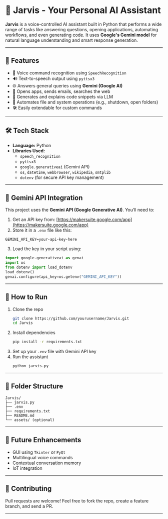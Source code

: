 
# 🤖 Jarvis - Your Personal AI Assistant

**Jarvis** is a voice-controlled AI assistant built in Python that performs a wide range of tasks like answering questions, opening applications, automating workflows, and even generating code. It uses **Google's Gemini model** for natural language understanding and smart response generation.

---

## 🚀 Features

- 🎤 Voice command recognition using `SpeechRecognition`
- 🔊 Text-to-speech output using `pyttsx3`
- 🌐 Answers general queries using **Gemini (Google AI)**
- 🧾 Opens apps, sends emails, searches the web
- 🧠 Generates and explains code snippets via LLM
- 📁 Automates file and system operations (e.g., shutdown, open folders)
- 🛠️ Easily extendable for custom commands

---

## 🛠️ Tech Stack

- **Language:** Python  
- **Libraries Used:**  
  - `speech_recognition`  
  - `pyttsx3`  
  - `google.generativeai` (Gemini API)  
  - `os`, `datetime`, `webbrowser`, `wikipedia`, `smtplib`  
  - `dotenv` (for secure API key management)

---

## 🔐 Gemini API Integration

This project uses the **Gemini API (Google Generative AI)**. You’ll need to:

1. Get an API key from: [https://makersuite.google.com/app](https://makersuite.google.com/app)
2. Store it in a `.env` file like this:

```
GEMINI_API_KEY=your-api-key-here
```

3. Load the key in your script using:

```python
import google.generativeai as genai
import os
from dotenv import load_dotenv
load_dotenv()
genai.configure(api_key=os.getenv("GEMINI_API_KEY"))
```

---


## 🧪 How to Run

1. Clone the repo  
   ```bash
   git clone https://github.com/yourusername/Jarvis.git
   cd Jarvis
   ```
2. Install dependencies  
   ```bash
   pip install -r requirements.txt
   ```
3. Set up your `.env` file with Gemini API key  
4. Run the assistant  
   ```bash
   python jarvis.py
   ```

---

## 📂 Folder Structure

```
Jarvis/
├── jarvis.py
├── .env
├── requirements.txt
├── README.md
└── assets/ (optional)
```

---

## 🌱 Future Enhancements

- GUI using `Tkinter` or `PyQt`  
- Multilingual voice commands  
- Contextual conversation memory  
- IoT integration  

---

## 🤝 Contributing

Pull requests are welcome! Feel free to fork the repo, create a feature branch, and send a PR.

---



